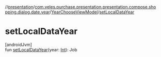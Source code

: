 //[presentation](../../../index.md)/[com.veles.purchase.presentation.presentation.compose.shopping.dialog.date.year](../index.md)/[YearChooseViewModel](index.md)/[setLocalDataYear](set-local-data-year.md)

# setLocalDataYear

[androidJvm]\
fun [setLocalDataYear](set-local-data-year.md)(year: [Int](https://kotlinlang.org/api/latest/jvm/stdlib/kotlin/-int/index.html)): Job
